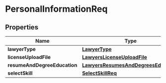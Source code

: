 # PersonalInformationReq

## Properties
Name | Type | Description | Notes
------------ | ------------- | ------------- | -------------
**lawyerType** | [**LawyerType**](LawyerType.md) |  |  [optional]
**licenseUploadFile** | [**LawyersLicenseUploadFile**](LawyersLicenseUploadFile.md) |  |  [optional]
**resumeAndDegreeEducation** | [**LawyersResumesAndDegreesEducation**](LawyersResumesAndDegreesEducation.md) |  |  [optional]
**selectSkill** | [**SelectSkillReq**](SelectSkillReq.md) |  |  [optional]
